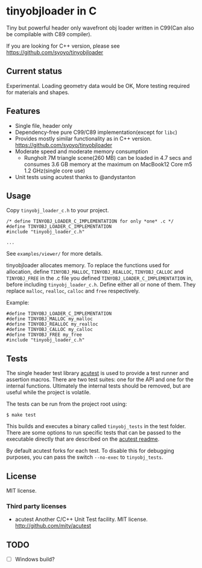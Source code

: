 # tinyobjloader in C

Tiny but powerful header only wavefront obj loader written in C99(Can also be compilable with C89 compiler).

If you are looking for C++ version, please see https://github.com/syoyo/tinyobjloader

## Current status

Experimental. Loading geometry data would be OK, More testing required for materials and shapes.

## Features

* Single file, header only 
* Dependency-free pure C99/C89 implementation(except for `libc`)
* Provides mostly similar functionality as in C++ version. https://github.com/syoyo/tinyobjloader
* Moderate speed and moderate memory consumption
  * Rungholt 7M triangle scene(260 MB) can be loaded in 4.7 secs and consumes 3.6 GB memory at the maximum on MacBook12 Core m5 1.2 GHz(single core use)
* Unit tests using acutest thanks to @andystanton 


## Usage

Copy `tinyobj_loader_c.h` to your project.

```
/* define TINYOBJ_LOADER_C_IMPLEMENTATION for only *one* .c */
#define TINYOBJ_LOADER_C_IMPLEMENTATION
#include "tinyobj_loader_c.h"

...

```

See `examples/viewer/` for more details.

tinyobjloader allocates memory. To replace the functions used for allocation,
define `TINYOBJ_MALLOC`, `TINYOBJ_REALLOC`, `TINYOBJ_CALLOC` and `TINYOBJ_FREE` in the .c file
you defined `TINYOBJ_LOADER_C_IMPLEMENTATION` in, before including `tinyobj_loader_c.h`.
Define either all or none of them. They replace `malloc`, `realloc`, `calloc` and `free` respectively.

Example:
```
#define TINYOBJ_LOADER_C_IMPLEMENTATION
#define TINYOBJ_MALLOC my_malloc
#define TINYOBJ_REALLOC my_realloc
#define TINYOBJ_CALLOC my_calloc
#define TINYOBJ_FREE my_free
#include "tinyobj_loader_c.h"
```

## Tests

The single header test library [acutest](https://github.com/mity/acutest) is used to provide a test runner and assertion macros. There are two test suites: one for the API and one for the internal functions. Ultimately the internal tests should be removed, but are useful while the project is volatile.

The tests can be run from the project root using:

```
$ make test
```

This builds and executes a binary called `tinyobj_tests` in the test folder. There are some options to run specific tests that can be passed to the executable directly that are described on the [acutest readme](https://github.com/mity/acutest#running-unit-tests).

By default acutest forks for each test. To disable this for debugging purposes, you can pass the switch `--no-exec` to `tinyobj_tests`.

## License

MIT license.

### Third party licenses

* acutest Another C/C++ Unit Test facility. MIT license. http://github.com/mity/acutest

## TODO

* [ ] Windows build?
